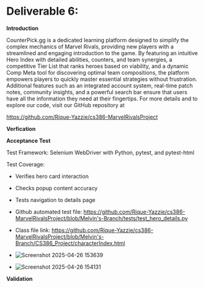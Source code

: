 # Deliverable 6:

**Introduction**

CounterPick.gg is a dedicated learning platform designed to simplify the complex mechanics of Marvel Rivals, providing new players with a streamlined and engaging introduction to the game. By featuring an intuitive Hero Index with detailed abilities, counters, and team synergies, a competitive Tier List that ranks heroes based on viability, and a dynamic Comp Meta tool for discovering optimal team compositions, the platform empowers players to quickly master essential strategies without frustration. Additional features such as an integrated account system, real-time patch notes, community insights, and a powerful search bar ensure that users have all the information they need at their fingertips. For more details and to explore our code, visit our GitHub repository at

https://github.com/Rique-Yazzie/cs386-MarvelRivalsProject

**Verfication**

**Acceptance Test**

Test Framework: Selenium WebDriver with Python, pytest, and pytest-html

Test Coverage:
- Verifies hero card interaction
- Checks popup content accuracy
- Tests navigation to details page

- Github automated test file: https://github.com/Rique-Yazzie/cs386-MarvelRivalsProject/blob/Melvin's-Branch/tests/test_hero_details.py
- Class file link: https://github.com/Rique-Yazzie/cs386-MarvelRivalsProject/blob/Melvin's-Branch/CS386_Project/characterIndex.html

- ![Screenshot 2025-04-26 153639](https://github.com/user-attachments/assets/f4e03f3a-c4ea-4e3f-98b1-89df5cfd487c)
- ![Screenshot 2025-04-26 154131](https://github.com/user-attachments/assets/e20df5fa-3c8a-47f4-acc3-049e5e93d210)


**Validation**
